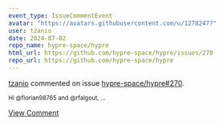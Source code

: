 ```yaml
---
event_type: IssueCommentEvent
avatar: "https://avatars.githubusercontent.com/u/1278247?"
user: tzanio
date: 2024-07-02
repo_name: hypre-space/hypre
html_url: https://github.com/hypre-space/hypre/issues/270
repo_url: https://github.com/hypre-space/hypre
---
```


<a href='https://github.com/tzanio' target='_blank'>tzanio</a> commented on issue <a href='https://github.com/hypre-space/hypre/issues/270' target='_blank'>hypre-space/hypre#270</a>.

<small>Hi @florian98765 and @rfalgout,...</small>

<a href='https://github.com/hypre-space/hypre/issues/270' target='_blank'>View Comment</a>